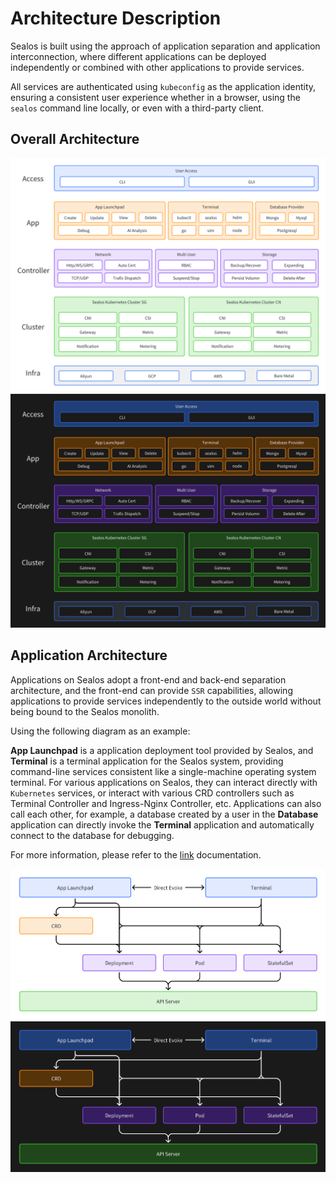 # Architecture Description

Sealos is built using the approach of application separation and application interconnection, where different applications can be deployed independently or combined with other applications to provide services.

All services are authenticated using `kubeconfig` as the application identity, ensuring a consistent user experience whether in a browser, using the `sealos` command line locally, or even with a third-party client.

## Overall Architecture

![Architecture](./images/architecture_light.png#gh-light-mode-only)![Architecture](./images/architecture_dark.png#gh-dark-mode-only)

## Application Architecture

Applications on Sealos adopt a front-end and back-end separation architecture, and the front-end can provide `SSR` capabilities, allowing applications to provide services independently to the outside world without being bound to the Sealos monolith.

Using the following diagram as an example: 

**App Launchpad** is a application deployment tool provided by Sealos, and **Terminal** is a terminal application for the Sealos system, providing command-line services consistent like a single-machine operating system terminal.
For various applications on Sealos, they can interact directly with `Kubernetes` services, or interact with various CRD controllers such as Terminal Controller and Ingress-Nginx Controller, etc.
Applications can also call each other, for example, a database created by a user in the **Database** application can directly invoke the **Terminal** application and automatically connect to the database for debugging.

For more information, please refer to the [link](../../guides) documentation.

![Application](./images/application_light.png#gh-light-mode-only)![Application](./images/application_dark.png#gh-dark-mode-only)
